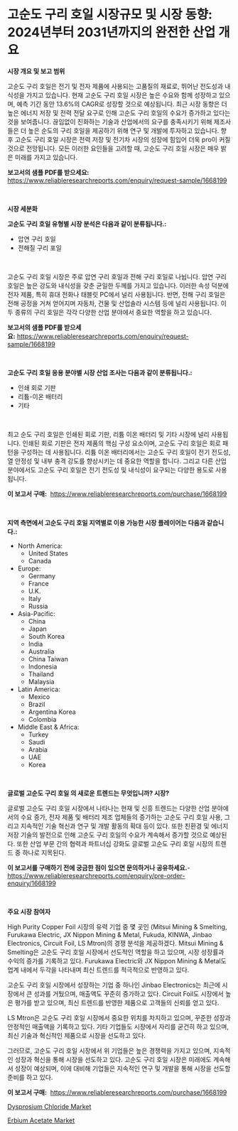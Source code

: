 <p><h1>고순도 구리 호일 시장규모 및 시장 동향: 2024년부터 2031년까지의 완전한 산업 개요</h1></p><p><strong>시장 개요 및 보고 범위</strong></p>
<p><p>고순도 구리 호일은 전기 및 전자 제품에 사용되는 고품질의 재료로, 뛰어난 전도성과 내식성을 가지고 있습니다. 현재 고순도 구리 호일 시장은 높은 수요와 함께 성장하고 있으며, 예측 기간 동안 13.6%의 CAGR로 성장할 것으로 예상됩니다. 최근 시장 동향은 더 높은 에너지 저장 및 전력 전달 요구로 인해 고순도 구리 호일의 수요가 증가하고 있다는 것을 보여줍니다. 끊임없이 진화하는 기술과 산업에서의 요구를 충족시키기 위해 제조사들은 더 높은 순도의 구리 호일을 제공하기 위해 연구 및 개발에 투자하고 있습니다. 향후 고순도 구리 호일 시장은 전력 저장 및 전기차 시장의 성장에 힘입어 더욱 pro이 커질 것으로 전망됩니다. 모든 이러한 요인들을 고려할 때, 고순도 구리 호일 시장은 매우 밝은 미래를 가지고 있습니다.</p></p>
<p><strong>보고서의 샘플 PDF를 받으세요:</strong> <a href="https://www.reliableresearchreports.com/enquiry/request-sample/1668199">https://www.reliableresearchreports.com/enquiry/request-sample/1668199</a></p>
<p>&nbsp;</p>
<p><strong>시장 세분화</strong></p>
<p><strong>고순도 구리 호일 유형별 시장 분석은 다음과 같이 분류됩니다.:</strong></p>
<p><ul><li>압연 구리 호일</li><li>전해질 구리 포일</li></ul></p>
<p>&nbsp;</p>
<p><p>고순도 구리 호일 시장은 주로 압연 구리 호일과 전해 구리 호일로 나뉩니다. 압연 구리 호일은 높은 강도와 내식성을 갖춘 균일한 두께를 가지고 있습니다. 이러한 속성 덕분에 전자 제품, 특히 휴대 전화나 태블릿 PC에서 널리 사용됩니다. 반면, 전해 구리 호일은 전해 공정을 거쳐 얻어지며 자동차, 건물 및 산업솔라 시스템 등에 널리 사용됩니다. 이 두 종류의 구리 호일은 각각 다양한 산업 분야에서 중요한 역할을 하고 있습니다.</p></p>
<p><strong>보고서의 샘플 PDF를 받으세요:</strong>&nbsp;<a href="https://www.reliableresearchreports.com/enquiry/request-sample/1668199">https://www.reliableresearchreports.com/enquiry/request-sample/1668199</a></p>
<p>&nbsp;</p>
<p><strong> 고순도 구리 호일 응용 분야별 시장 산업 조사는 다음과 같이 분류됩니다.:</strong></p>
<p><ul><li>인쇄 회로 기판</li><li>리튬-이온 배터리</li><li>기타</li></ul></p>
<p>&nbsp;</p>
<p><p>최고 순도 구리 호일은 인쇄된 회로 기판, 리튬 이온 배터리 및 기타 시장에 널리 사용됩니다. 인쇄된 회로 기판은 전자 제품의 핵심 구성 요소이며, 고순도 구리 호일은 회로 패턴을 구성하는 데 사용됩니다. 리튬 이온 배터리에서는 고순도 구리 호일이 전기 전도성, 열 안정성 및 내부 충격 강도를 향상시키는 데 중요한 역할을 합니다. 그리고 다른 산업 분야에서도 고순도 구리 호일은 전기 전도성 및 내식성이 요구되는 다양한 용도로 사용됩니다.</p></p>
<p><strong>이 보고서 구매:</strong>&nbsp; <a href="https://www.reliableresearchreports.com/purchase/1668199">https://www.reliableresearchreports.com/purchase/1668199</a></p>
<p>&nbsp;</p>
<p><strong>지역 측면에서 고순도 구리 호일 지역별로 이용 가능한 시장 플레이어는 다음과 같습니다.:</strong></p>
<p><ul>
    <li>
        North America:
        <ul>
            <li>United States</li>
            <li>Canada</li>
        </ul>
    </li>
    <li>
        Europe:
        <ul>
            <li>Germany</li>
            <li>France</li>
            <li>U.K.</li>
            <li>Italy</li>
            <li>Russia</li>
        </ul>
    </li>
    <li>
        Asia-Pacific:
        <ul>
            <li>China</li>
            <li>Japan</li>
            <li>South Korea</li>
            <li>India</li>
            <li>Australia</li>
            <li>China Taiwan</li>
            <li>Indonesia</li>
            <li>Thailand</li>
            <li>Malaysia</li>
        </ul>
    </li>
    <li>
        Latin America:
        <ul>
            <li>Mexico</li>
            <li>Brazil</li>
            <li>Argentina Korea</li>
            <li>Colombia</li>
        </ul>
    </li>
    <li>
        Middle East & Africa:
        <ul>
            <li>Turkey</li>
            <li>Saudi</li>
            <li>Arabia</li>
            <li>UAE</li>
            <li>Korea</li>
        </ul>
    </li>
    </ul></p>
<p>&nbsp;</p>
<p><strong>글로벌 고순도 구리 호일 의 새로운 트렌드는 무엇입니까? 시장?</strong></p>
<p><p>글로벌 고순도 구리 호일 시장에서 나타나는 현재 및 신흥 트렌드는 다양한 산업 분야에서의 수요 증가, 전자 제품 및 배터리 제조 업체들의 증가하는 고순도 구리 호일 사용, 그리고 지속적인 기술 혁신과 연구 및 개발 활동의 확대 등이 있다. 또한 친환경 및 에너지 저장 기술의 발전으로 인해 고순도 구리 호일의 수요가 계속해서 증가할 것으로 예상된다. 또한 산업 부문 간의 협력과 파트너십 강화도 글로벌 고순도 구리 호일 시장의 트렌드 중 하나로 지목된다.</p></p>
<p><strong>이 보고서를 구매하기 전에 궁금한 점이 있으면 문의하거나 공유하세요.</strong>- <a href="https://www.reliableresearchreports.com/enquiry/pre-order-enquiry/1668199">https://www.reliableresearchreports.com/enquiry/pre-order-enquiry/1668199</a></p>
<p>&nbsp;</p>
<p><strong>주요 시장 참여자</strong></p>
<p><p>High Purity Copper Foil 시장의 유력 기업 중 몇 곳인 (Mitsui Mining & Smelting, Furukawa Electric, JX Nippon Mining & Metal, Fukuda, KINWA, Jinbao Electronics, Circuit Foil, LS Mtron)의 경쟁 분석을 제공하겠다. Mitsui Mining & Smelting은 고순도 구리 호일 시장에서 선도적인 역할을 하고 있으며, 시장 성장률과 수익의 증가를 기록하고 있다. Furukawa Electric와 JX Nippon Mining & Metal도 업계 내에서 두각을 나타내며 최신 트렌드를 적극적으로 반영하고 있다.</p><p>고순도 구리 호일 시장에서 성장하는 기업 중 하나인 Jinbao Electronics는 최근에 시장에서 큰 성과를 거뒀으며, 매출액도 꾸준히 증가하고 있다. Circuit Foil도 시장에서 높은 평가를 받고 있으며, 최신 트렌드를 반영한 제품으로 고객들의 신뢰를 얻고 있다.</p><p>LS Mtron은 고순도 구리 호일 시장에서 중요한 위치를 차지하고 있으며, 꾸준한 성장과 안정적인 매출액을 기록하고 있다. 기타 기업들도 시장에서 자리를 굳건히 하고 있으며, 최신 기술과 혁신적인 제품으로 시장을 선도하고 있다.</p><p>그러므로, 고순도 구리 호일 시장에서 위 기업들은 높은 경쟁력을 가지고 있으며, 지속적인 성장과 혁신을 통해 시장을 선도하고 있다. 고순도 구리 호일 시장은 미래에도 계속해서 성장이 예상되며, 이에 대비해 기업들은 지속적인 연구 및 개발을 통해 시장을 선도할 준비를 하고 있다.</p></p>
<p><strong>이 보고서 구매:</strong>&nbsp;&nbsp;<a href="https://www.reliableresearchreports.com/purchase/1668199">https://www.reliableresearchreports.com/purchase/1668199</a></p>
<p><p><a href="https://five-trouble-98a.notion.site/Global-Dysprosium-Chloride-Market-Size-and-Market-Trends-Insights-and-Projections-from-2024-to-2031-5401e2b11888460c8a464f0edc7e3863">Dysprosium Chloride Market</a></p><p><a href="https://nifty-kite-d51.notion.site/Erbium-Acetate-Market-Size-Market-Share-and-Global-Market-Analysis-Report-2024-2031-cecaca38e39b4b1d971b706267556ad4">Erbium Acetate Market</a></p></p>

